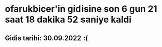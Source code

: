 # ofarukbicer'in gidisine son 6 gun 21 saat 18 dakika 52 saniye kaldi

## Gidis tarihi: 30.09.2022 :(